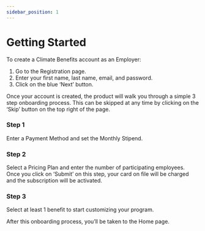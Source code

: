 ```yaml
---
sidebar_position: 1
---
```


# Getting Started

To create a Climate Benefits account as an Employer: 
1. Go to the Registration page. 
2. Enter your first name, last name, email, and password. 
3. Click on the blue ‘Next’ button. 

Once your account is created, the product will walk you through a simple 3 step onboarding process. This can be skipped at any time by clicking on the ‘Skip’ button on the top right of the page. 
### Step 1
Enter a Payment Method and set the Monthly Stipend. 
### Step 2 
Select a Pricing Plan and enter the number of participating employees. Once you click on ‘Submit’ on this step, your card on file will be charged and the subscription will be activated. 
### Step 3
Select at least 1 benefit to start customizing your program.  


After this onboarding process, you’ll be taken to the Home page. 

